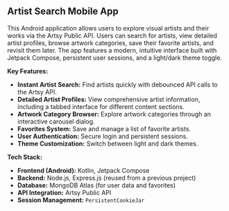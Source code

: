 ## Artist Search Mobile App

This Android application allows users to explore visual artists and their works via the Artsy Public API. Users can search for artists, view detailed artist profiles, browse artwork categories, save their favorite artists, and revisit them later. The app features a modern, intuitive interface built with Jetpack Compose, persistent user sessions, and a light/dark theme toggle.

**Key Features:**

*   **Instant Artist Search:** Find artists quickly with debounced API calls to the Artsy API.
*   **Detailed Artist Profiles:** View comprehensive artist information, including a tabbed interface for different content sections.
*   **Artwork Category Browser:** Explore artwork categories through an interactive carousel dialog.
*   **Favorites System:** Save and manage a list of favorite artists.
*   **User Authentication:** Secure login and persistent sessions.
*   **Theme Customization:** Switch between light and dark themes.

**Tech Stack:**

*   **Frontend (Android):** Kotlin, Jetpack Compose
*   **Backend:** Node.js, Express.js (reused from a previous project)
*   **Database:** MongoDB Atlas (for user data and favorites)
*   **API Integration:** Artsy Public API
*   **Session Management:** `PersistentCookieJar`